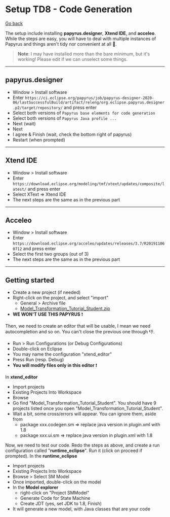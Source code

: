 # Setup TD8 - Code Generation

[Go back](../index.md#td8---code-generation)

The setup include installing **papyrus.designer**, **Xtend IDE**, and **acceleo**. While the steps are easy, you will have to deal with multiple instances of Papyrus and things aren't tidy nor convenient at all 😬.

> **Note**: I may have installed more than the bare minimum, but it's working! Please edit if we can unselect some things.

<hr class="sl">

## papyrus.designer

* Window > Install software
* Enter `https://ci.eclipse.org/papyrus/job/papyrus-designer-2020-06/lastSuccessfulBuild/artifact/releng/org.eclipse.papyrus.designer.p2/target/repository/` and press enter
* Select both versions of `Papyrus base elements for code generation`
* Select both versions of `Papyrus Java profile ...`
* Next (wait)
* Next
* I agree & Finish (wait, check the bottom right of papyrus)
* Restart (when prompted)

<hr class="sr">

## Xtend IDE

* Window > Install software
* Enter `https://download.eclipse.org/modeling/tmf/xtext/updates/composite/latest/` and press enter
* Select XText => Xtend IDE
* The next steps are the same as in the previous part

<hr class="sl">

## Acceleo

* Window > Install software
* Enter `https://download.eclipse.org/acceleo/updates/releases/3.7/R201911060712` and press enter
* Select the first two groups (out of 3)
* The next steps are the same as in the previous part

<hr class="sr">

## Getting started

* Create a new project (if needed)
* Right-click on the project, and select "import"
  * General > Archive file
  * [Model_Transformation_Tutorial_Student.zip](https://github.com/memorize-code/memorize-references/tree/main/igl/Model_Transformation_Tutorial_Student.zip)
* **WE WON'T USE THIS PAPYRUS** ❗

Then, we need to create an editor that will be usable, I mean we need autocompletion and so on. You can't close the previous one through 👎.

* Run > Run Configurations (or Debug Configurations)
* Double-click on Eclipse
* You may name the configuration "xtend_editor"
* Press Run (resp. Debug)
* **You will modify files only in this editor** ❗

In **xtend_editor**

* Import projects
* Existing Projects Into Workspace
* Browse
* Go find "Model_Transformation_Tutorial_Student". You should have 9 projects listed once you open "Model_Transformation_Tutorial_Student".
* Wait a bit, some cross/errors will appear. You can ignore them, aside from
  * package xxx.codegen.sm => replace java version in plugin.xml with 1.8
  * package xxx.ui.sm => replace java version in plugin.xml with 1.8

Now, we need to test our code. Redo the steps as above, and create a run configuration called "**runtime_eclipse**". Run it (click on proceed if prompted). In the **runtime_eclipse**

* Import projects
* Existing Projects Into Workspace
* Browse > Select SM Model
* Once imported, double-click on the model
* In the **Model explorer**
  * right-click on "Project SMModel" 
  * Generate Code for State Machine
  * Create JDT (yes, set JDK to 1.8, Finish)
* It will generate a new model, with Java classes that are your code